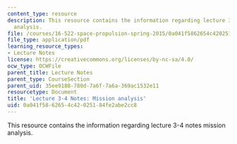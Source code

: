 ```yaml
---
content_type: resource
description: This resource contains the information regarding lecture 3-4 notes mission
  analysis.
file: /courses/16-522-space-propulsion-spring-2015/0a041f5862654c42025184fe2abe2cc8_MIT16_522S15_Lecture3-4.pdf
file_type: application/pdf
learning_resource_types:
- Lecture Notes
license: https://creativecommons.org/licenses/by-nc-sa/4.0/
ocw_type: OCWFile
parent_title: Lecture Notes
parent_type: CourseSection
parent_uid: 35ee9188-780d-7a6f-7a6a-369ac1532e11
resourcetype: Document
title: 'Lecture 3-4 Notes: Mission analysis'
uid: 0a041f58-6265-4c42-0251-84fe2abe2cc8
---
```

This resource contains the information regarding lecture 3-4 notes mission analysis.